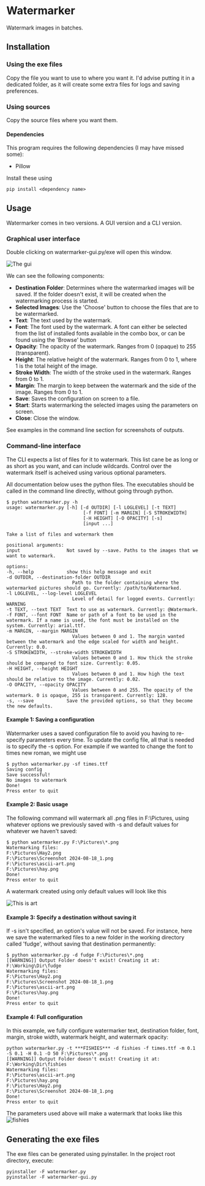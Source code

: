 # Watermarker
Watermark images in batches. 

## Installation
### Using the exe files
Copy the file you want to use to where you want it. I'd advise putting it in a dedicated folder, as it will create some extra files for logs and saving preferences.
### Using sources
Copy the source files where you want them.
#### Dependencies
This program requires the following dependencies (I may have missed some):    
- Pillow

Install these using
    
    pip install <dependency name>

## Usage

Watermarker comes in two versions. A GUI version and a CLI version.

### Graphical user interface

Double clicking on watermarker-gui.py/exe will open this window.

![The gui](./Documentation/watermarker-gui.png)

We can see the following components:

- **Destination Folder**: Determines where the watermarked images will be saved. If the folder doesn't exist, it will be created when the watermarking process is started.
- **Selected Images**: Use the 'Choose' button to choose the files that are to be watermarked.
- **Text**: The text used by the watermark.
- **Font**: The font used by the watermark. A font can either be selected from the list of installed fonts available in the combo box, or can be found using the 'Browse' button
- **Opacity**: The opacity of the watermark. Ranges from 0 (opaque) to 255 (transparent).
- **Height**: The relative height of the watermark. Ranges from 0 to 1, where 1 is the total height of the image.
- **Stroke Width**: The width of the stroke used in the watermark. Ranges from 0 to 1.
- **Margin**: The margin to keep between the watermark and the side of the image. Ranges from 0 to 1.
- **Save**: Saves the configuration on screen to a file.
- **Start**: Starts watermarking the selected images using the parameters on screen.
- **Close**: Close the window.

See examples in the command line section for screenshots of outputs.

### Command-line interface

The CLI expects a list of files for it to watermark. This list cane be as long or as short as you want, and can include wildcards. Control over the watermark itself is acheived using various optional parameters.

All documentation below uses the python files. The executables should be called in the command line directly, without going through python.

    $ python watermarker.py -h
    usage: watermarker.py [-h] [-d OUTDIR] [-l LOGLEVEL] [-t TEXT]
                                [-f FONT] [-m MARGIN] [-S STROKEWIDTH]
                                [-H HEIGHT] [-O OPACITY] [-s]
                                [input ...]

    Take a list of files and watermark them

    positional arguments:
    input                 Not saved by --save. Paths to the images that we want to watermark.

    options:
    -h, --help            show this help message and exit
    -d OUTDIR, --destination-folder OUTDIR
                            Path to the folder containing where the watermarked pictures should go. Currently: /path/to/Watermarked.
    -l LOGLEVEL, --log-level LOGLEVEL
                            Level of detail for logged events. Currently: WARNING
    -t TEXT, --text TEXT  Text to use as watermark. Currently: @Watermark.
    -f FONT, --font FONT  Name or path of a font to be used in the watermark. If a name is used, the font must be installed on the system. Currently: arial.ttf.
    -m MARGIN, --margin MARGIN
                            Values between 0 and 1. The margin wanted between the watermark and the edge scaled for width and height. Currently: 0.0.
    -S STROKEWIDTH, --stroke-width STROKEWIDTH
                            Values between 0 and 1. How thick the stroke should be compared to font size. Currently: 0.05.
    -H HEIGHT, --height HEIGHT
                            Values between 0 and 1. How high the text should be relative to the image. Currently: 0.02.
    -O OPACITY, --opacity OPACITY
                            Values between 0 and 255. The opacity of the watermark. 0 is opaque, 255 is transparent. Currently: 128.
    -s, --save            Save the provided options, so that they become the new defaults.

#### Example 1: Saving a configuration

Watermarker uses a saved configuration file to avoid you having to re-specify parameters every time. To update the config file, all that is needed is to specify the -s option. For example if we wanted to change the font to times new roman, we might use
        
    $ python watermarker.py -sf times.ttf
    Saving config
    Save successful!
    No images to watermark
    Done!
    Press enter to quit

#### Example 2: Basic usage

The following command will watermark all .png files in F:\Pictures, using whatever options we previously saved with -s and default values for whatever we haven't saved:

    $ python watermarker.py F:\Pictures\*.png
    Watermarking files:
    F:\Pictures\Hay2.png
    F:\Pictures\Screenshot 2024-08-18_1.png
    F:\Pictures\ascii-art.png
    F:\Pictures\hay.png
    Done!
    Press enter to quit

A watermark created using only default values will look like this

![This is art](./Documentation/ascii-art-default.png)

#### Example 3: Specify a destination without saving it

If -s isn't specified, an option's value will not be saved. For instance, here we save the watermarked files to a new folder in the working directory called 'fudge', without saving that destination permanently:

    $ python watermarker.py -d fudge F:\Pictures\*.png
    [[WARNING]] Output Folder doesn't exist! Creating it at: F:\Working\Dir\fudge
    Watermarking files:
    F:\Pictures\Hay2.png
    F:\Pictures\Screenshot 2024-08-18_1.png
    F:\Pictures\ascii-art.png
    F:\Pictures\hay.png
    Done!
    Press enter to quit

#### Example 4: Full configuration

In this example, we fully configure watermarker text, destination folder, font, margin, stroke width, watermark height, and watermark opacity:

    python watermarker.py -t ***FISHIES*** -d fishies -f times.ttf -m 0.1 -S 0.1 -H 0.1 -O 50 F:\Pictures\*.png
    [[WARNING]] Output Folder doesn't exist! Creating it at: F:\Working\Dir\fishies
    Watermarking files:
    F:\Pictures\ascii-art.png
    F:\Pictures\hay.png
    F:\Pictures\Hay2.png
    F:\Pictures\Screenshot 2024-08-18_1.png
    Done!
    Press enter to quit

The parameters used above will make a watermark that looks like this
![fishies](./Documentation/ascii-art-fishies.png)

## Generating the exe files
The exe files can be generated using pyinstaller. In the project root directory, execute:
    
    pyinstaller -F watermarker.py
    pyinstaller -F watermarker-gui.py
